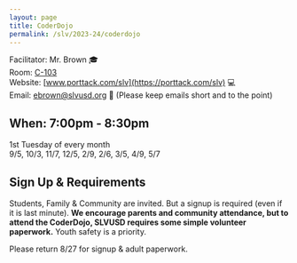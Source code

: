 ```yaml
---
layout: page
title: CoderDojo
permalink: /slv/2023-24/coderdojo
---
```

Facilitator: Mr. Brown 🎓
<br>
Room: [C-103](/docs/assets/images/SLVHSCampusmap.pdf)
<br>
Website: [www.porttack.com/slv](https://porttack.com/slv) 💻
<br>
Email: [ebrown@slvusd.org](mailto:ebrown@slvusd.org) 📧 (Please keep emails short and to the point)

## When: 7:00pm - 8:30pm
1st Tuesday of every month
<br>
9/5, 10/3, 11/7, 12/5, 2/9, 2/6, 3/5, 4/9, 5/7

## Sign Up & Requirements
Students, Family & Community are invited. But a signup is required (even if it is last minute). **We encourage parents and community attendance, but to attend the CoderDojo, SLVUSD requires some simple volunteer paperwork.** Youth safety is a priority.

Please return 8/27 for signup & adult paperwork.
